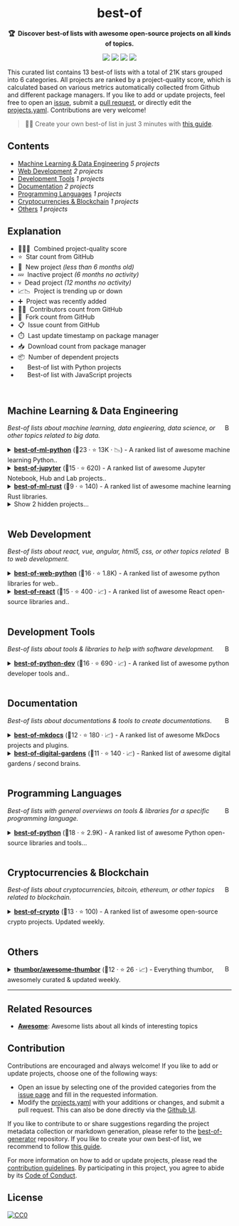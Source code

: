 <!-- markdownlint-disable -->
<h1 align="center">
    best-of
    <br>
</h1>

<p align="center">
    <strong>🏆&nbsp; Discover best-of lists with awesome open-source projects on all kinds of topics.</strong>
</p>

<p align="center">
    <a href="https://best-of.org" title="Best-of Badge"><img src="http://bit.ly/3o3EHNN"></a>
    <a href="#Contents" title="Project Count"><img src="https://img.shields.io/badge/projects-13-blue.svg?color=5ac4bf"></a>
    <a href="#Contribution" title="Contributions are welcome"><img src="https://img.shields.io/badge/contributions-welcome-green.svg"></a>
    <a href="https://github.com/best-of-lists/best-of/releases" title="Best-of Updates"><img src="https://img.shields.io/github/release-date/best-of-lists/best-of?color=green&label=updated"></a>
</p>

This curated list contains 13 best-of lists with a total of 21K stars grouped into 6 categories. All projects are ranked by a project-quality score, which is calculated based on various metrics automatically collected from Github and different package managers. If you like to add or update projects, feel free to open an [issue](https://github.com/best-of-lists/best-of/issues/new/choose), submit a [pull request](https://github.com/best-of-lists/best-of/pulls), or directly edit the [projects.yaml](https://github.com/best-of-lists/best-of/edit/main/projects.yaml). Contributions are very welcome!

> 🧙‍♂️ Create your own best-of list in just 3 minutes with [this guide](https://github.com/best-of-lists/best-of/blob/main/create-best-of-list.md).

## Contents

- [Machine Learning & Data Engineering](#machine-learning--data-engineering) _5 projects_
- [Web Development](#web-development) _2 projects_
- [Development Tools](#development-tools) _1 projects_
- [Documentation](#documentation) _2 projects_
- [Programming Languages](#programming-languages) _1 projects_
- [Cryptocurrencies & Blockchain](#cryptocurrencies--blockchain) _1 projects_
- [Others](#others) _1 projects_

## Explanation
- 🥇🥈🥉&nbsp; Combined project-quality score
- ⭐️&nbsp; Star count from GitHub
- 🐣&nbsp; New project _(less than 6 months old)_
- 💤&nbsp; Inactive project _(6 months no activity)_
- 💀&nbsp; Dead project _(12 months no activity)_
- 📈📉&nbsp; Project is trending up or down
- ➕&nbsp; Project was recently added
- 👨‍💻&nbsp; Contributors count from GitHub
- 🔀&nbsp; Fork count from GitHub
- 📋&nbsp; Issue count from GitHub
- ⏱️&nbsp; Last update timestamp on package manager
- 📥&nbsp; Download count from package manager
- 📦&nbsp; Number of dependent projects
- <img src="https://www.python.org/static/favicon.ico" style="display:inline;" width="13" height="13">&nbsp; Best-of list with Python projects
- <img src="https://cdn.icon-icons.com/icons2/2108/PNG/512/javascript_icon_130900.png" style="display:inline;" width="13" height="13">&nbsp; Best-of list with JavaScript projects

<br>

## Machine Learning & Data Engineering

<a href="#contents"><img align="right" width="15" height="15" src="https://git.io/JtehR" alt="Back to top"></a>

_Best-of lists about machine learning, data engieering, data science, or other topics related to big data._

<details><summary><b><a href="https://github.com/ml-tooling/best-of-ml-python">best-of-ml-python</a></b> (🥇23 ·  ⭐ 13K · 📉) - A ranked list of awesome machine learning Python.. <code><img src="https://www.python.org/static/favicon.ico" style="display:inline;" width="13" height="13"></code></summary>

- [GitHub](https://github.com/ml-tooling/best-of-ml-python) (👨‍💻 36 · 🔀 1.9K · 📋 44 - 29% open · ⏱️ 23.03.2023):

	```
	git clone https://github.com/ml-tooling/best-of-ml-python
	```
</details>
<details><summary><b><a href="https://github.com/ml-tooling/best-of-jupyter">best-of-jupyter</a></b> (🥈15 ·  ⭐ 620) - A ranked list of awesome Jupyter Notebook, Hub and Lab projects.. <code><img src="https://www.python.org/static/favicon.ico" style="display:inline;" width="13" height="13"></code></summary>

- [GitHub](https://github.com/ml-tooling/best-of-jupyter) (👨‍💻 11 · 🔀 58 · ⏱️ 23.03.2023):

	```
	git clone https://github.com/ml-tooling/best-of-jupyter
	```
</details>
<details><summary><b><a href="https://github.com/e-tornike/best-of-ml-rust">best-of-ml-rust</a></b> (🥉9 ·  ⭐ 140) - A ranked list of awesome machine learning Rust libraries.</summary>

- [GitHub](https://github.com/e-tornike/best-of-ml-rust) (👨‍💻 2 · 🔀 2 · ⏱️ 05.03.2023):

	```
	git clone https://github.com/e-tornike/best-of-ml-rust
	```
</details>
<details><summary>Show 2 hidden projects...</summary>

- <b><a href="https://github.com/jrieke/best-of-streamlit">best-of-streamlit</a></b> (🥉12 ·  ⭐ 590 · 💀) - A ranked gallery of awesome streamlit apps built by the.. <code><img src="https://www.python.org/static/favicon.ico" style="display:inline;" width="13" height="13"></code>
- <b><a href="https://github.com/e-tornike/best-of-ml-julia">best-of-ml-julia</a></b> (🥉5 ·  ⭐ 10 · 💀) - A ranked list of awesome machine learning Julia libraries.
</details>
<br>

## Web Development

<a href="#contents"><img align="right" width="15" height="15" src="https://git.io/JtehR" alt="Back to top"></a>

_Best-of lists about react, vue, angular, html5, css, or other topics related to web development._

<details><summary><b><a href="https://github.com/ml-tooling/best-of-web-python">best-of-web-python</a></b> (🥇16 ·  ⭐ 1.8K) - A ranked list of awesome python libraries for web.. <code><img src="https://www.python.org/static/favicon.ico" style="display:inline;" width="13" height="13"></code></summary>

- [GitHub](https://github.com/ml-tooling/best-of-web-python) (👨‍💻 10 · 🔀 140 · 📋 3 - 33% open · ⏱️ 23.03.2023):

	```
	git clone https://github.com/ml-tooling/best-of-web-python
	```
</details>
<details><summary><b><a href="https://github.com/LukasMasuch/best-of-react">best-of-react</a></b> (🥉15 ·  ⭐ 400 · 📈) - A ranked list of awesome React open-source libraries and.. <code><img src="https://cdn.icon-icons.com/icons2/2108/PNG/512/javascript_icon_130900.png" style="display:inline;" width="13" height="13"></code></summary>

- [GitHub](https://github.com/LukasMasuch/best-of-react) (👨‍💻 5 · 🔀 35 · ⏱️ 23.03.2023):

	```
	git clone https://github.com/lukasmasuch/best-of-react
	```
</details>
<br>

## Development Tools

<a href="#contents"><img align="right" width="15" height="15" src="https://git.io/JtehR" alt="Back to top"></a>

_Best-of lists about tools & libraries to help with software development._

<details><summary><b><a href="https://github.com/ml-tooling/best-of-python-dev">best-of-python-dev</a></b> (🥇16 ·  ⭐ 690 · 📈) - A ranked list of awesome python developer tools and.. <code><img src="https://www.python.org/static/favicon.ico" style="display:inline;" width="13" height="13"></code></summary>

- [GitHub](https://github.com/ml-tooling/best-of-python-dev) (👨‍💻 6 · 🔀 36 · 📋 6 - 16% open · ⏱️ 23.03.2023):

	```
	git clone https://github.com/ml-tooling/best-of-python-dev
	```
</details>
<br>

## Documentation

<a href="#contents"><img align="right" width="15" height="15" src="https://git.io/JtehR" alt="Back to top"></a>

_Best-of lists about documentations & tools to create documentations._

<details><summary><b><a href="https://github.com/pawamoy/best-of-mkdocs">best-of-mkdocs</a></b> (🥇12 ·  ⭐ 180 · 📈) - A ranked list of awesome MkDocs projects and plugins.</summary>

- [GitHub](https://github.com/pawamoy/best-of-mkdocs) (👨‍💻 4 · 🔀 8 · 📋 3 - 33% open · ⏱️ 16.03.2023):

	```
	git clone https://github.com/pawamoy/best-of-mkdocs
	```
</details>
<details><summary><b><a href="https://github.com/lyz-code/best-of-digital-gardens">best-of-digital-gardens</a></b> (🥉11 ·  ⭐ 140 · 📈) - Ranked list of awesome digital gardens / second brains.</summary>

- [GitHub](https://github.com/lyz-code/best-of-digital-gardens) (👨‍💻 14 · 🔀 11 · ⏱️ 22.03.2023):

	```
	git clone https://github.com/lyz-code/best-of-digital-gardens
	```
</details>
<br>

## Programming Languages

<a href="#contents"><img align="right" width="15" height="15" src="https://git.io/JtehR" alt="Back to top"></a>

_Best-of lists with general overviews on tools & libraries for a specific programming language._

<details><summary><b><a href="https://github.com/ml-tooling/best-of-python">best-of-python</a></b> (🥇18 ·  ⭐ 2.9K) - A ranked list of awesome Python open-source libraries and tools... <code><img src="https://www.python.org/static/favicon.ico" style="display:inline;" width="13" height="13"></code></summary>

- [GitHub](https://github.com/ml-tooling/best-of-python) (👨‍💻 9 · 🔀 200 · 📋 6 - 33% open · ⏱️ 23.03.2023):

	```
	git clone https://github.com/ml-tooling/best-of-python
	```
</details>
<br>

## Cryptocurrencies & Blockchain

<a href="#contents"><img align="right" width="15" height="15" src="https://git.io/JtehR" alt="Back to top"></a>

_Best-of lists about cryptocurrencies, bitcoin, ethereum, or other topics related to blockchain._

<details><summary><b><a href="https://github.com/LukasMasuch/best-of-crypto">best-of-crypto</a></b> (🥇13 ·  ⭐ 100) - A ranked list of awesome open-source crypto projects. Updated weekly.</summary>

- [GitHub](https://github.com/LukasMasuch/best-of-crypto) (👨‍💻 3 · 🔀 19 · ⏱️ 22.03.2023):

	```
	git clone https://github.com/lukasmasuch/best-of-crypto
	```
</details>
<br>

## Others

<a href="#contents"><img align="right" width="15" height="15" src="https://git.io/JtehR" alt="Back to top"></a>

<details><summary><b><a href="https://github.com/thumbor/awesome-thumbor">thumbor/awesome-thumbor</a></b> (🥇12 ·  ⭐ 26 · 📈) - Everything thumbor, awesomely curated & updated weekly.</summary>

- [GitHub](https://github.com/thumbor/awesome-thumbor) (👨‍💻 4 · 🔀 3 · ⏱️ 22.03.2023):

	```
	git clone https://github.com/thumbor/awesome-thumbor
	```
</details>

---

## Related Resources

- [**Awesome**](https://github.com/sindresorhus/awesome): Awesome lists about all kinds of interesting topics

## Contribution

Contributions are encouraged and always welcome! If you like to add or update projects, choose one of the following ways:

- Open an issue by selecting one of the provided categories from the [issue page](https://github.com/best-of-lists/best-of/issues/new/choose) and fill in the requested information.
- Modify the [projects.yaml](https://github.com/best-of-lists/best-of/blob/main/projects.yaml) with your additions or changes, and submit a pull request. This can also be done directly via the [Github UI](https://github.com/best-of-lists/best-of/edit/main/projects.yaml).

If you like to contribute to or share suggestions regarding the project metadata collection or markdown generation, please refer to the [best-of-generator](https://github.com/best-of-lists/best-of-generator) repository. If you like to create your own best-of list, we recommend to follow [this guide](https://github.com/best-of-lists/best-of/blob/main/create-best-of-list.md).

For more information on how to add or update projects, please read the [contribution guidelines](https://github.com/best-of-lists/best-of/blob/main/CONTRIBUTING.md). By participating in this project, you agree to abide by its [Code of Conduct](https://github.com/best-of-lists/best-of/blob/main/.github/CODE_OF_CONDUCT.md).

## License

[![CC0](https://mirrors.creativecommons.org/presskit/buttons/88x31/svg/by-sa.svg)](https://creativecommons.org/licenses/by-sa/4.0/)
